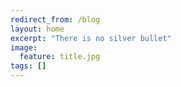 ```yaml
---
redirect_from: /blog
layout: home
excerpt: "There is no silver bullet"
image:
  feature: title.jpg
tags: []
---
```

